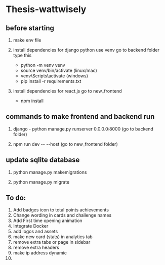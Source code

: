 # Thesis-wattwisely

## before starting
1. make env file

2. install dependencies for django python use venv go to backend folder type this 
    - python -m venv venv
    - source venv/bin/activate (linux/mac)
    - venv\Scripts\activate (windows)
    - pip install -r requirements.txt

3. install dependencies for react.js go to new_frontend
    - npm install

## commands to make frontend and backend run

1. django - python manage.py runserver 0.0.0.0:8000 (go to backend folder)

2. npm run dev -- --host (go to new_frontend folder)

## update sqlite database 

1. python manage.py makemigrations

2. python manage.py migrate

## To do:
1. Add badges icon to total points achievements
2. Change wording in cards and challenge names
3. Add First time opening animation 
4. Integrate Docker
5. add logos and assets
6. make new card (stats) in analytics tab
7. remove extra tabs or page in sidebar
8. remove extra headers 
9. make ip address dynamic
10. 